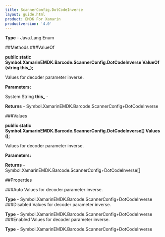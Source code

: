 ```yaml
---
title: ScannerConfig.DotCodeInverse
layout: guide.html
product: EMDK For Xamarin 
productversion: '4.0' 
---
```


    

**Type** - Java.Lang.Enum

##Methods
###ValueOf

**public static Symbol.XamarinEMDK.Barcode.ScannerConfig.DotCodeInverse ValueOf (string this_);**

Values for decoder parameter inverse.

**Parameters:**

System.String **this_**  - 
        

**Returns** - Symbol.XamarinEMDK.Barcode.ScannerConfig+DotCodeInverse

###Values

**public static Symbol.XamarinEMDK.Barcode.ScannerConfig.DotCodeInverse[] Values ();**

Values for decoder parameter inverse.

**Parameters:**

**Returns** - Symbol.XamarinEMDK.Barcode.ScannerConfig+DotCodeInverse[]

##Properties

###Auto
Values for decoder parameter inverse.

**Type** - Symbol.XamarinEMDK.Barcode.ScannerConfig+DotCodeInverse
###Disabled
Values for decoder parameter inverse.

**Type** - Symbol.XamarinEMDK.Barcode.ScannerConfig+DotCodeInverse
###Enabled
Values for decoder parameter inverse.

**Type** - Symbol.XamarinEMDK.Barcode.ScannerConfig+DotCodeInverse
